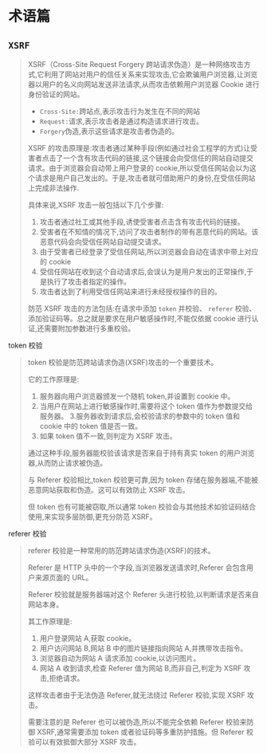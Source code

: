 # 术语篇

## `XSRF`

> XSRF（Cross-Site Request Forgery 跨站请求伪造）是一种网络攻击方式,它利用了网站对用户的信任关系来实现攻击,它会欺骗用户浏览器,让浏览器以用户的名义向网站发送非法请求,从而攻击依赖用户浏览器 Cookie 进行身份验证的网站。
>
> - `Cross-Site:`跨站点,表示攻击行为发生在不同的网站
> - `Request:`请求,表示攻击者是通过构造请求进行攻击。
> - `Forgery`伪造,表示这些请求是攻击者伪造的。
>
> XSRF 的攻击原理是:攻击者通过某种手段(例如通过社会工程学的方式)让受害者点击了一个含有攻击代码的链接,这个链接会向受信任的网站自动提交请求。由于浏览器会自动带上用户登录的 cookie,所以受信任网站会以为这个请求是用户自己发出的。于是,攻击者就可借助用户的身份,在受信任网站上完成非法操作.
>
> 具体来说,XSRF 攻击一般包括以下几个步骤:
>
> 1. 攻击者通过社工或其他手段,诱使受害者点击含有攻击代码的链接。
> 2. 受害者在不知情的情况下,访问了攻击者制作的带有恶意代码的网站。该恶意代码会向受信任网站自动提交请求。
> 3. 由于受害者已经登录了受信任网站,所以浏览器会自动在请求中带上对应的 cookie
> 4. 受信任网站在收到这个自动请求后,会误认为是用户发出的正常操作,于是执行了攻击者指定的操作。
> 5. 攻击者达到了利用受信任网站来进行未经授权操作的目的。
>
> 防范 XSRF 攻击的方法包括:在请求中添加 `token` 并校验、 `referer` 校验、添加验证码等。总之就是要求在用户敏感操作时,不能仅依据 cookie 进行认证,还需要附加参数进行多重校验。

token 校验

> token 校验是防范跨站请求伪造(XSRF)攻击的一个重要技术。
>
> 它的工作原理是:
>
> 1. 服务器向用户浏览器颁发一个随机 token,并设置到 cookie 中。
> 2. 当用户在网站上进行敏感操作时,需要将这个 token 值作为参数提交给服务器。 3.服务器收到请求后,会校验请求的参数中的 token 值和 cookie 中的 token 值是否一致。
> 3. 如果 token 值不一致,则判定为 XSRF 攻击。
>
> 通过这种手段,服务器能校验该请求是否来自于持有真实 token 的用户浏览器,从而防止请求被伪造。
>
> 与 Referer 校验相比,token 校验更可靠,因为 token 存储在服务器端,不能被恶意网站获取和伪造。这可以有效防止 XSRF 攻击。
>
> 但 token 也有可能被窃取,所以通常 token 校验会与其他技术如验证码结合使用,来实现多层防御,更充分防范 XSRF。

referer 校验

> referer 校验是一种常用的防范跨站请求伪造(XSRF)的技术。
>
> Referer 是 HTTP 头中的一个字段,当浏览器发送请求时,Referer 会包含用户来源页面的 URL。
>
> Referer 校验就是服务器端对这个 Referer 头进行校验,以判断请求是否来自网站本身。
>
> 其工作原理是:
>
> 1. 用户登录网站 A,获取 cookie。
> 2. 用户访问网站 B,网站 B 中的图片链接指向网站 A,并携带攻击指令。
> 3. 浏览器自动为网站 A 请求添加 cookie,以访问图片。
> 4. 网站 A 收到请求,检查 Referer 值为网站 B,而非自己,判定为 XSRF 攻击,拒绝请求。
>
> 这样攻击者由于无法伪造 Referer,就无法绕过 Referer 校验,实现 XSRF 攻击。
>
> 需要注意的是 Referer 也可以被伪造,所以不能完全依赖 Referer 校验来防御 XSRF,通常需要添加 token 或者验证码等多重防护措施。但 Referer 校验可以有效抵御大部分 XSRF 攻击。
